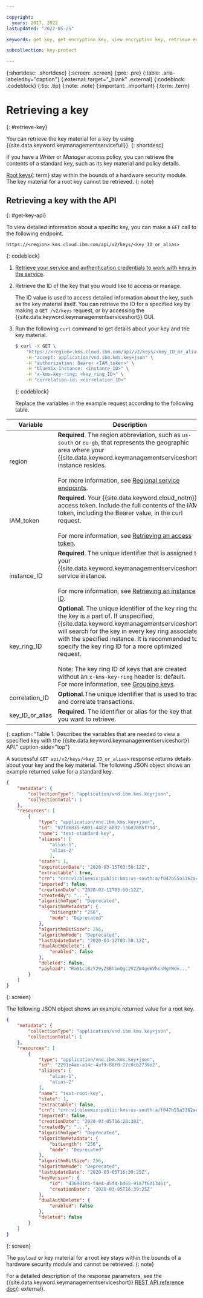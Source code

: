```yaml
---

copyright:
  years: 2017, 2022
lastupdated: "2022-05-25"

keywords: get key, get encryption key, view encryption key, retrieve encryption key

subcollection: key-protect

---
```


{:shortdesc: .shortdesc}
{:screen: .screen}
{:pre: .pre}
{:table: .aria-labeledby="caption"}
{:external: target="_blank" .external}
{:codeblock: .codeblock}
{:tip: .tip}
{:note: .note}
{:important: .important}
{:term: .term}

# Retrieving a key
{: #retrieve-key}

You can retrieve the key material for a key by using
{{site.data.keyword.keymanagementservicefull}}.
{: shortdesc}

If you have a _Writer_ or _Manager_ access policy, you can retrieve the contents
of a standard key, such as its key material and policy details.

[Root keys](#x6946961){: term} stay within the bounds of a hardware security
module. The key material for a root key cannot be retrieved.
{: note}

## Retrieving a key with the API
{: #get-key-api}

To view detailed information about a specific key, you can make a `GET` call to
the following endpoint.

```plaintext
https://<region>.kms.cloud.ibm.com/api/v2/keys/<key_ID_or_alias>
```
{: codeblock}

1. [Retrieve your service and authentication credentials to work with keys in the service](/docs/key-protect?topic=key-protect-set-up-api).

2. Retrieve the ID of the key that you would like to access or manage.

    The ID value is used to access detailed information about the key, such as
    the key material itself. You can retrieve the ID for a specified key by
    making a `GET /v2/keys` request, or by accessing the
    {{site.data.keyword.keymanagementserviceshort}} GUI.

3. Run the following `curl` command to get details about your key and the key
    material.

    ```sh
    $ curl -X GET \
        "https://<region>.kms.cloud.ibm.com/api/v2/keys/<key_ID_or_alias>" \
        -H "accept: application/vnd.ibm.kms.key+json" \
        -H "authorization: Bearer <IAM_token>" \
        -H "bluemix-instance: <instance_ID>" \
        -H "x-kms-key-ring: <key_ring_ID>" \
        -H "correlation-id: <correlation_ID>"
    ```
    {: codeblock}

    Replace the variables in the example request according to the following
    table.

|Variable|Description|
|--- |--- |
|region|**Required**. The region abbreviation, such as `us-south` or `eu-gb`, that represents the geographic area where your {{site.data.keyword.keymanagementserviceshort}} instance resides.<br><br>For more information, see [Regional service endpoints](/docs/key-protect?topic=key-protect-regions#service-endpoints).|
|IAM_token|**Required**. Your {{site.data.keyword.cloud_notm}} access token. Include the full contents of the IAM token, including the Bearer value, in the curl request.<br><br>For more information, see [Retrieving an access token](/docs/key-protect?topic=key-protect-retrieve-access-token).|
|instance_ID|**Required**. The unique identifier that is assigned to your {{site.data.keyword.keymanagementserviceshort}} service instance.<br><br>For more information, see [Retrieving an instance ID](/docs/key-protect?topic=key-protect-retrieve-instance-ID).|
|key_ring_ID|**Optional**. The unique identifier of the key ring that the key is a part of. If unspecified, {{site.data.keyword.keymanagementserviceshort}} will search for the key in every key ring associated with the specified instance. It is recommended to specify the key ring ID for a more optimized request.<br><br>Note: The key ring ID of keys that are created without an `x-kms-key-ring` header is: default.<br>For more information, see [Grouping keys](/docs/key-protect?topic=key-protect-grouping-keys).|
|correlation_ID|**Optional**.The unique identifier that is used to track and correlate transactions.|
|key_ID_or_alias|**Required**. The identifier or alias for the key that you want to retrieve.|
{: caption="Table 1. Describes the variables that are needed to view a specified key with the {{site.data.keyword.keymanagementserviceshort}} API." caption-side="top"}


A successful `GET api/v2/keys/<key_ID_or_alias>` response returns details
about your key and the key material. The following JSON object shows an
example returned value for a standard key.

```json
{
    "metadata": {
        "collectionType": "application/vnd.ibm.kms.key+json",
        "collectionTotal": 1
    },
    "resources": [
        {
            "type": "application/vnd.ibm.kms.key+json",
            "id": "02fd6835-6001-4482-a892-13bd2085f75d",
            "name": "test-standard-key",
            "aliases": [
                "alias-1",
                "alias-2"
                ],
            "state": 1,
            "expirationDate": "2020-03-15T03:50:12Z",
            "extractable": true,
            "crn": "crn:v1:bluemix:public:kms:us-south:a/f047b55a3362ac06afad8a3f2f5586ea:12e8c9c2-a162-472d-b7d6-8b9a86b815a6:key:02fd6835-6001-4482-a892-13bd2085f75d",
            "imported": false,
            "creationDate": "2020-03-12T03:50:12Z",
            "createdBy": "...",
            "algorithmType": "Deprecated",
            "algorithmMetadata": {
                "bitLength": "256",
                "mode": "Deprecated"
            },
            "algorithmBitSize": 256,
            "algorithmMode": "Deprecated",
            "lastUpdateDate": "2020-03-12T03:50:12Z",
            "dualAuthDelete": {
                "enabled": false
            },
            "deleted": false,
            "payload": "Rm91ciBzY29yZSBhbmQgc2V2ZW4geWVhcnMgYWdv..."
        }
    ]
}
```
{: screen}

The following JSON object shows an example returned value for a root key.

```json
{
    "metadata": {
        "collectionType": "application/vnd.ibm.kms.key+json",
        "collectionTotal": 1
    },
    "resources": [
        {
            "type": "application/vnd.ibm.kms.key+json",
            "id": "2291e4ae-a14c-4af9-88f0-27c0cb2739e2",
            "aliases": [
                "alias-1",
                "alias-2"
            ],
            "name": "test-root-key",
            "state": 1,
            "extractable": false,
            "crn": "crn:v1:bluemix:public:kms:us-south:a/f047b55a3362ac06afad8a3f2f5586ea:30372f20-d9f1-40b3-b486-a709e1932c9c:key:2291e4ae-a14c-4af9-88f0-27c0cb2739e2",
            "imported": false,
            "creationDate": "2020-03-05T16:28:38Z",
            "createdBy": "...",
            "algorithmType": "Deprecated",
            "algorithmMetadata": {
                "bitLength": "256",
                "mode": "Deprecated"
            },
            "algorithmBitSize": 256,
            "algorithmMode": "Deprecated",
            "lastUpdateDate": "2020-03-05T16:39:25Z",
            "keyVersion": {
                "id": "436901cb-f4e4-45f4-bd65-91a7f6d13461",
                "creationDate": "2020-03-05T16:39:25Z"
            },
            "dualAuthDelete": {
                "enabled": false
            },
            "deleted": false
        }
    ]
}
```
{: screen}

The `payload` or key material for a root key stays within the bounds of a
hardware security module and cannot be retrieved.
{: note}

For a detailed description of the response parameters, see the
{{site.data.keyword.keymanagementserviceshort}}
[REST API reference doc](/apidocs/key-protect){: external}.


